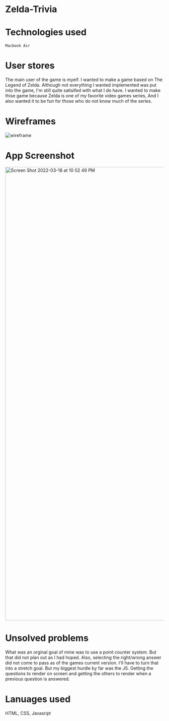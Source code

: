 # Zelda-Trivia

# Technologies used
    Macbook Air

# User stores
    
The main user of the game is myelf. I wanted to make a game based on The Legend of Zelda. 
Although not everything I wanted implemented was put into the game, I'm still quite satisifed with what I do have. 
I wanted to make thise game because Zelda is one of my favorite video games series, 
And I also wanted it to be fun for those who do not know much of the series.


# Wireframes


![wireframe](https://user-images.githubusercontent.com/96808978/159108392-5f448544-90a5-4ec7-88ca-2808a13e35ec.jpg)






# App Screenshot

<img width="1440" alt="Screen Shot 2022-03-18 at 10 02 49 PM" src="https://user-images.githubusercontent.com/96808978/159108396-4f4def8c-b123-4c6a-a694-6087559ca9ff.png">



# Unsolved problems
 What was an orginal goal of mine was to use a point counter system. But that did not plan out as I had hoped. 
 Also, selecting the right/wrong answer did not come to pass as of the games current version. 
 I'll have to turn that into a stretch goal. But my biggest hurdle by far was the JS. 
 Getting the questions to render on screen and getting the others to render when a previous question is answered. 
 
 
 # Lanuages used
  HTML, CSS, Javasript




